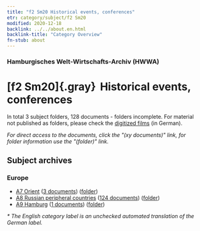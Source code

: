 ```yaml
---
title: "f2 Sm20 Historical events, conferences"
etr: category/subject/f2 Sm20
modified: 2020-12-18
backlink: ../../about.en.html
backlink-title: "Category Overview"
fn-stub: about
---
```


### Hamburgisches Welt-Wirtschafts-Archiv (HWWA)
# [f2 Sm20]{.gray}&#8201; Historical events, conferences&#160; 





In total 3 subject folders, 128 documents - folders incomplete.
For material not published as folders, please check the [digitized films](/film/h1_sh) (in German).

_For direct access to the documents, click the "(xy documents)" link, for folder information use the "(folder)" link._

## Subject archives



### Europe

- [A7 Orient](../../../geo/about.en.html#A7) (<a href="https://dfg-viewer.de/show/?tx_dlf[id]=https://pm20.zbw.eu/mets/sh/1409xx/140902/1506xx/150605/public.mets.en.xml" target="_blank">3 documents</a>) ([folder](http://purl.org/pressemappe20/folder/sh/140902,150605))
- [A8 Russian peripheral countries](../../../geo/about.en.html#A8) (<a href="https://dfg-viewer.de/show/?tx_dlf[id]=https://pm20.zbw.eu/mets/sh/1409xx/140904/1506xx/150605/public.mets.en.xml" target="_blank">124 documents</a>) ([folder](http://purl.org/pressemappe20/folder/sh/140904,150605))
- [A9 Hamburg](../../../geo/about.en.html#A9) (<a href="https://dfg-viewer.de/show/?tx_dlf[id]=https://pm20.zbw.eu/mets/sh/1409xx/140905/1506xx/150605/public.mets.en.xml" target="_blank">1 documents</a>) ([folder](http://purl.org/pressemappe20/folder/sh/140905,150605))


_* The English category label is an unchecked automated translation of the German label._

